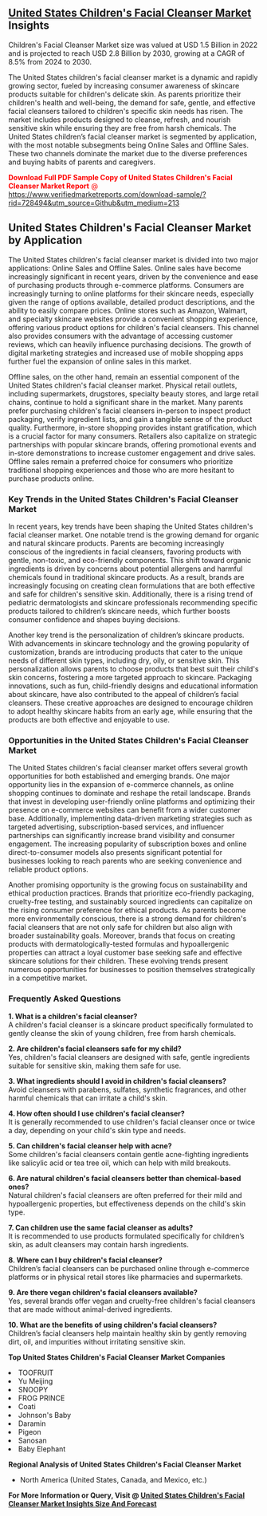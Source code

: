 <h2><a href="https://www.verifiedmarketreports.com/download-sample/?rid=728494&amp;utm_source=Github&amp;utm_medium=213" target="_blank">United States Children's Facial Cleanser Market</a> Insights</h2><p>Children's Facial Cleanser Market size was valued at USD 1.5 Billion in 2022 and is projected to reach USD 2.8 Billion by 2030, growing at a CAGR of 8.5% from 2024 to 2030.</p><p><p>The United States children's facial cleanser market is a dynamic and rapidly growing sector, fueled by increasing consumer awareness of skincare products suitable for children's delicate skin. As parents prioritize their children's health and well-being, the demand for safe, gentle, and effective facial cleansers tailored to children's specific skin needs has risen. The market includes products designed to cleanse, refresh, and nourish sensitive skin while ensuring they are free from harsh chemicals. The United States children’s facial cleanser market is segmented by application, with the most notable subsegments being Online Sales and Offline Sales. These two channels dominate the market due to the diverse preferences and buying habits of parents and caregivers.</p><p><p><span class=""><span style="color: #ff0000;"><strong>Download Full PDF Sample Copy of United States Children's Facial Cleanser Market Report</strong> @ </span><a href="https://www.verifiedmarketreports.com/download-sample/?rid=728494&amp;utm_source=Github&amp;utm_medium=213" target="_blank">https://www.verifiedmarketreports.com/download-sample/?rid=728494&amp;utm_source=Github&amp;utm_medium=213</a></span></p></p><h2>United States Children's Facial Cleanser Market by Application</h2><p>The United States children's facial cleanser market is divided into two major applications: Online Sales and Offline Sales. Online sales have become increasingly significant in recent years, driven by the convenience and ease of purchasing products through e-commerce platforms. Consumers are increasingly turning to online platforms for their skincare needs, especially given the range of options available, detailed product descriptions, and the ability to easily compare prices. Online stores such as Amazon, Walmart, and specialty skincare websites provide a convenient shopping experience, offering various product options for children's facial cleansers. This channel also provides consumers with the advantage of accessing customer reviews, which can heavily influence purchasing decisions. The growth of digital marketing strategies and increased use of mobile shopping apps further fuel the expansion of online sales in this market.</p><p>Offline sales, on the other hand, remain an essential component of the United States children's facial cleanser market. Physical retail outlets, including supermarkets, drugstores, specialty beauty stores, and large retail chains, continue to hold a significant share in the market. Many parents prefer purchasing children's facial cleansers in-person to inspect product packaging, verify ingredient lists, and gain a tangible sense of the product quality. Furthermore, in-store shopping provides instant gratification, which is a crucial factor for many consumers. Retailers also capitalize on strategic partnerships with popular skincare brands, offering promotional events and in-store demonstrations to increase customer engagement and drive sales. Offline sales remain a preferred choice for consumers who prioritize traditional shopping experiences and those who are more hesitant to purchase products online.</p><h3>Key Trends in the United States Children's Facial Cleanser Market</h3><p>In recent years, key trends have been shaping the United States children's facial cleanser market. One notable trend is the growing demand for organic and natural skincare products. Parents are becoming increasingly conscious of the ingredients in facial cleansers, favoring products with gentle, non-toxic, and eco-friendly components. This shift toward organic ingredients is driven by concerns about potential allergens and harmful chemicals found in traditional skincare products. As a result, brands are increasingly focusing on creating clean formulations that are both effective and safe for children's sensitive skin. Additionally, there is a rising trend of pediatric dermatologists and skincare professionals recommending specific products tailored to children’s skincare needs, which further boosts consumer confidence and shapes buying decisions.</p><p>Another key trend is the personalization of children’s skincare products. With advancements in skincare technology and the growing popularity of customization, brands are introducing products that cater to the unique needs of different skin types, including dry, oily, or sensitive skin. This personalization allows parents to choose products that best suit their child's skin concerns, fostering a more targeted approach to skincare. Packaging innovations, such as fun, child-friendly designs and educational information about skincare, have also contributed to the appeal of children’s facial cleansers. These creative approaches are designed to encourage children to adopt healthy skincare habits from an early age, while ensuring that the products are both effective and enjoyable to use.</p><h3>Opportunities in the United States Children's Facial Cleanser Market</h3><p>The United States children's facial cleanser market offers several growth opportunities for both established and emerging brands. One major opportunity lies in the expansion of e-commerce channels, as online shopping continues to dominate and reshape the retail landscape. Brands that invest in developing user-friendly online platforms and optimizing their presence on e-commerce websites can benefit from a wider customer base. Additionally, implementing data-driven marketing strategies such as targeted advertising, subscription-based services, and influencer partnerships can significantly increase brand visibility and consumer engagement. The increasing popularity of subscription boxes and online direct-to-consumer models also presents significant potential for businesses looking to reach parents who are seeking convenience and reliable product options.</p><p>Another promising opportunity is the growing focus on sustainability and ethical production practices. Brands that prioritize eco-friendly packaging, cruelty-free testing, and sustainably sourced ingredients can capitalize on the rising consumer preference for ethical products. As parents become more environmentally conscious, there is a strong demand for children's facial cleansers that are not only safe for children but also align with broader sustainability goals. Moreover, brands that focus on creating products with dermatologically-tested formulas and hypoallergenic properties can attract a loyal customer base seeking safe and effective skincare solutions for their children. These evolving trends present numerous opportunities for businesses to position themselves strategically in a competitive market.</p><h3>Frequently Asked Questions</h3><p><strong>1. What is a children's facial cleanser?</strong><br> A children's facial cleanser is a skincare product specifically formulated to gently cleanse the skin of young children, free from harsh chemicals.</p><p><strong>2. Are children's facial cleansers safe for my child?</strong><br> Yes, children's facial cleansers are designed with safe, gentle ingredients suitable for sensitive skin, making them safe for use.</p><p><strong>3. What ingredients should I avoid in children's facial cleansers?</strong><br> Avoid cleansers with parabens, sulfates, synthetic fragrances, and other harmful chemicals that can irritate a child's skin.</p><p><strong>4. How often should I use children's facial cleanser?</strong><br> It is generally recommended to use children's facial cleanser once or twice a day, depending on your child's skin type and needs.</p><p><strong>5. Can children's facial cleanser help with acne?</strong><br> Some children's facial cleansers contain gentle acne-fighting ingredients like salicylic acid or tea tree oil, which can help with mild breakouts.</p><p><strong>6. Are natural children's facial cleansers better than chemical-based ones?</strong><br> Natural children's facial cleansers are often preferred for their mild and hypoallergenic properties, but effectiveness depends on the child's skin type.</p><p><strong>7. Can children use the same facial cleanser as adults?</strong><br> It is recommended to use products formulated specifically for children’s skin, as adult cleansers may contain harsh ingredients.</p><p><strong>8. Where can I buy children's facial cleanser?</strong><br> Children’s facial cleansers can be purchased online through e-commerce platforms or in physical retail stores like pharmacies and supermarkets.</p><p><strong>9. Are there vegan children's facial cleansers available?</strong><br> Yes, several brands offer vegan and cruelty-free children's facial cleansers that are made without animal-derived ingredients.</p><p><strong>10. What are the benefits of using children's facial cleansers?</strong><br> Children’s facial cleansers help maintain healthy skin by gently removing dirt, oil, and impurities without irritating sensitive skin.</p></p><p><strong>Top United States Children's Facial Cleanser Market Companies</strong></p><div data-test-id=""><p><li>TOOFRUIT</li><li> Yu Meijing</li><li> SNOOPY</li><li> FROG PRINCE</li><li> Coati</li><li> Johnson's Baby</li><li> Daramin</li><li> Pigeon</li><li> Sanosan</li><li> Baby Elephant</li></p><div><strong>Regional Analysis of&nbsp;United States Children's Facial Cleanser Market</strong></div><ul><li dir="ltr"><p dir="ltr">North America&nbsp;(United States, Canada, and Mexico, etc.)</p></li></ul><p><strong>For More Information or Query, Visit @&nbsp;</strong><strong><a href="https://www.verifiedmarketreports.com/product/children-s-facial-cleanser-market/?utm_source=Github&amp;utm_medium=213" target="_blank">United States Children's Facial Cleanser Market Insights Size And Forecast</a></strong></p></div>
